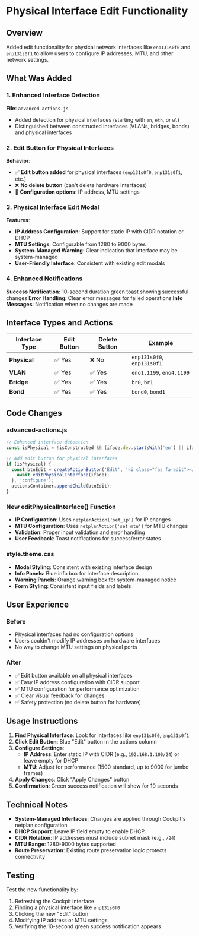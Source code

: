 # Physical Interface Edit Functionality

## Overview
Added edit functionality for physical network interfaces like `enp131s0f0` and `enp131s0f1` to allow users to configure IP addresses, MTU, and other network settings.

## What Was Added

### 1. Enhanced Interface Detection
**File**: `advanced-actions.js`
- Added detection for physical interfaces (starting with `en`, `eth`, or `wl`)
- Distinguished between constructed interfaces (VLANs, bridges, bonds) and physical interfaces

### 2. Edit Button for Physical Interfaces
**Behavior**:
- ✅ **Edit button added** for physical interfaces (`enp131s0f0`, `enp131s0f1`, etc.)
- ❌ **No delete button** (can't delete hardware interfaces)
- 🔧 **Configuration options**: IP address, MTU settings

### 3. Physical Interface Edit Modal
**Features**:
- **IP Address Configuration**: Support for static IP with CIDR notation or DHCP
- **MTU Settings**: Configurable from 1280 to 9000 bytes
- **System-Managed Warning**: Clear indication that interface may be system-managed
- **User-Friendly Interface**: Consistent with existing edit modals

### 4. Enhanced Notifications
**Success Notification**: 10-second duration green toast showing successful changes
**Error Handling**: Clear error messages for failed operations
**Info Messages**: Notification when no changes are made

## Interface Types and Actions

| Interface Type | Edit Button | Delete Button | Example |
|----------------|-------------|---------------|---------|
| **Physical** | ✅ Yes | ❌ No | `enp131s0f0`, `enp131s0f1` |
| **VLAN** | ✅ Yes | ✅ Yes | `eno1.1199`, `eno4.1199` |
| **Bridge** | ✅ Yes | ✅ Yes | `br0`, `br1` |
| **Bond** | ✅ Yes | ✅ Yes | `bond0`, `bond1` |

## Code Changes

### advanced-actions.js
```javascript
// Enhanced interface detection
const isPhysical = !isConstructed && (iface.dev.startsWith('en') || iface.dev.startsWith('eth') || iface.dev.startsWith('wl'));

// Add edit button for physical interfaces
if (isPhysical) {
  const btnEdit = createActionButton('Edit', '<i class="fas fa-edit"></i>', async () => {
    await editPhysicalInterface(iface);
  }, 'configure');
  actionsContainer.appendChild(btnEdit);
}
```

### New editPhysicalInterface() Function
- **IP Configuration**: Uses `netplanAction('set_ip')` for IP changes
- **MTU Configuration**: Uses `netplanAction('set_mtu')` for MTU changes
- **Validation**: Proper input validation and error handling
- **User Feedback**: Toast notifications for success/error states

### style.theme.css
- **Modal Styling**: Consistent with existing interface design
- **Info Panels**: Blue info box for interface description
- **Warning Panels**: Orange warning box for system-managed notice
- **Form Styling**: Consistent input fields and labels

## User Experience

### Before
- Physical interfaces had no configuration options
- Users couldn't modify IP addresses on hardware interfaces
- No way to change MTU settings on physical ports

### After
- ✅ Edit button available on all physical interfaces
- ✅ Easy IP address configuration with CIDR support
- ✅ MTU configuration for performance optimization
- ✅ Clear visual feedback for changes
- ✅ Safety protection (no delete button for hardware)

## Usage Instructions

1. **Find Physical Interface**: Look for interfaces like `enp131s0f0`, `enp131s0f1`
2. **Click Edit Button**: Blue "Edit" button in the actions column
3. **Configure Settings**:
   - **IP Address**: Enter static IP with CIDR (e.g., `192.168.1.100/24`) or leave empty for DHCP
   - **MTU**: Adjust for performance (1500 standard, up to 9000 for jumbo frames)
4. **Apply Changes**: Click "Apply Changes" button
5. **Confirmation**: Green success notification will show for 10 seconds

## Technical Notes

- **System-Managed Interfaces**: Changes are applied through Cockpit's netplan configuration
- **DHCP Support**: Leave IP field empty to enable DHCP
- **CIDR Notation**: IP addresses must include subnet mask (e.g., `/24`)
- **MTU Range**: 1280-9000 bytes supported
- **Route Preservation**: Existing route preservation logic protects connectivity

## Testing

Test the new functionality by:
1. Refreshing the Cockpit interface
2. Finding a physical interface like `enp131s0f0`
3. Clicking the new "Edit" button
4. Modifying IP address or MTU settings
5. Verifying the 10-second green success notification appears

